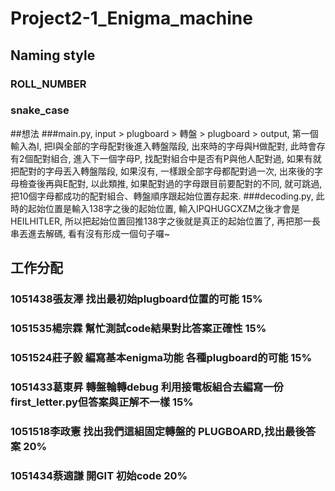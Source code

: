 # Project2-1_Enigma_machine

## Naming style
### ROLL_NUMBER
### snake_case

##想法
###main.py, input > plugboard > 轉盤 > plugboard > output, 第一個輸入為I, 把I與全部的字母配對後進入轉盤階段, 出來時的字母與H做配對, 此時會存有2個配對組合, 進入下一個字母P, 找配對組合中是否有P與他人配對過, 如果有就把配對的字母丟入轉盤階段, 如果沒有, 一樣跟全部字母都配對過一次, 出來後的字母檢查後再與E配對, 以此類推, 如果配對過的字母跟目前要配對的不同, 就可跳過, 把10個字母都成功的配對組合、轉盤順序跟起始位置存起來.
###decoding.py, 此時的起始位置是輸入138字之後的起始位置, 輸入IPQHUGCXZM之後才會是HEILHITLER, 所以把起始位置回推138字之後就是真正的起始位置了, 再把那一長串丟進去解碼, 看有沒有形成一個句子囉~

## 工作分配
###  1051438張友澤 找出最初始plugboard位置的可能  15%
###  1051535楊宗霖 幫忙測試code結果對比答案正確性  15%
###  1051524莊子毅 編寫基本enigma功能 各種plugboard的可能   15%
###  1051433葛東昇 轉盤輪轉debug 利用接電板組合去編寫一份first_letter.py但答案與正解不一樣  15%
###  1051518李政憲 找出我們這組固定轉盤的 PLUGBOARD,找出最後答案  20%
###  1051434蔡適謙 開GIT 初始code  20%
